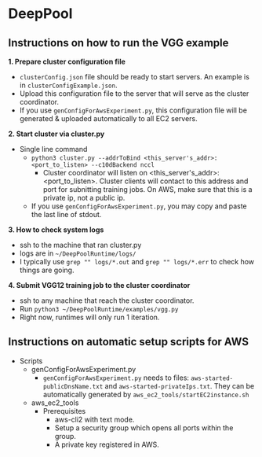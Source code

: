 # DeepPool

## Instructions on how to run the VGG example

**1. Prepare cluster configuration file**
  - `clusterConfig.json` file should be ready to start servers. An example is in `clusterConfigExample.json`.
  - Upload this configuration file to the server that will serve as the cluster coordinator.
  - If you use `genConfigForAwsExperiment.py`, this configuration file will be generated & uploaded automatically to all EC2 servers.

**2. Start cluster via cluster.py**
  - Single line command
    - `python3 cluster.py --addrToBind <this_server's_addr>:<port_to_listen> --c10dBackend nccl`
      - Cluster coordinator will listen on <this_server's_addr>:<port_to_listen>. Cluster clients will contact to this address and port for subnitting training jobs. On AWS, make sure that this is a private ip, not a public ip.
    - If you use `genConfigForAwsExperiment.py`, you may copy and paste the last line of stdout.
    
**3. How to check system logs**
  - ssh to the machine that ran cluster.py
  - logs are in `~/DeepPoolRuntime/logs/`
  - I typically use `grep "" logs/*.out` and `grep "" logs/*.err` to check how things are going.

**4. Submit VGG12 training job to the cluster coordinator**
  - ssh to any machine that reach the cluster coordinator.
  - Run `python3 ~/DeepPoolRuntime/examples/vgg.py`
  - Right now, runtimes will only run 1 iteration.

## Instructions on automatic setup scripts for AWS
- Scripts
  - genConfigForAwsExperiment.py
    -  `genConfigForAwsExperiment.py` needs to files: `aws-started-publicDnsName.txt` and `aws-started-privateIps.txt`. They can be automatically generated by `aws_ec2_tools/startEC2instance.sh`
  - aws_ec2_tools
    - Prerequisites
      - aws-cli2 with text mode.
      - Setup a security group which opens all ports within the group.
      - A private key registered in AWS.
      


